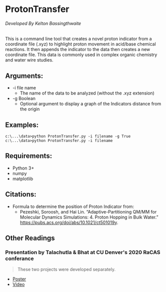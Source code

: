 # ProtonTransfer

######    _Developed By Kelton Bassingthwaite_


This is a command line tool that creates a novel proton indicator from a coordinate file (.xyz) to highlight proton movement in acid/base chemical reactions. It then appends the indicator to the data then creates a new coordinate file. This data is commonly used in complex organic chemistry and water wire studies.


## Arguments:
* -i file name
  * The name of the data to be analyzed (without the .xyz extension)
* -g Boolean
  * Optional argument to display a graph of the Indicators distance from the origin



## Examples: 

    c:\...\data>python ProtonTransfer.py -i filename -g True
    c:\...\data>python ProtonTransfer.py -i filename
    
    

## Requirements:
* Python 3+
* numpy
* matplotlib

## Citations:
 
 * Formula to determine the position of Proton Indicator from:
    * Pezeshki, Soroosh, and Hai Lin. “Adaptive-Partitioning QM/MM for Molecular Dynamics Simulations: 4. Proton Hopping in Bulk Water.” https://pubs.acs.org/doi/abs/10.1021/ct501019y. 
    
 ## Other Readings
 
 ### Presentation by Talachutla & Bhat at CU Denver's 2020 RaCAS conferance
 > These two projects were developed separately.
   
   * [Poster](https://drive.google.com/file/d/1b_Ni4dAWEcMLm0aO7Q4cgcziREL8lSGV/view)
   * [Video](https://www.youtube.com/watch?v=pn2-7Wnq_X8&feature=youtu.be)
